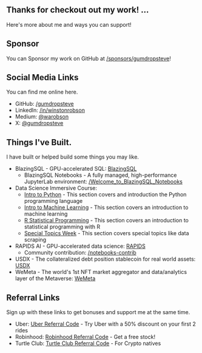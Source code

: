 ## Thanks for checkout out my work! ...
Here's more about me and ways you can support!

## Sponsor
You can Sponsor my work on GitHub at [/sponsors/gumdropsteve](https://github.com/sponsors/gumdropsteve)!

## Social Media Links
You can find me online here.
- GitHub: [/gumdropsteve](https://github.com/gumdropsteve)
- LinkedIn: [/in/winstonrobson](https://linkedin.com/in/winstonrobson)
- Medium: [@warobson](https://medium.com/@warobson)
- X: [@gumdropsteve](https://twitter.com/gumdropsteve)

## Things I've Built.
I have built or helped build some things you may like.
- BlazingSQL - GPU-accelerated SQL: [BlazingSQL](https://github.com/BlazingDB)
  - BlazingSQL Notebooks - A fully managed, high-performance JupyterLab environment: [/Welcome_to_BlazingSQL_Notebooks](https://github.com/BlazingDB/Welcome_to_BlazingSQL_Notebooks)
- Data Science Immersive Course:
  - [Intro to Python](https://github.com/gumdropsteve/intro_to_python) - This section covers and introduction the Python programming language
  - [Intro to Machine Learning](https://github.com/gumdropsteve/intro_to_machine_learning) - This section covers an introduction to machine learning
  - [R Statistical Programming](https://github.com/gumdropsteve/r_statistical_programming) - This section covers an introduction to statistical programming with R
  - [Special Topics Week](https://github.com/gumdropsteve/special_topics_week) - This section covers special topics like data scraping
- RAPIDS AI - GPU-accelerated data science: [RAPIDS](https://github.com/RapidsAI)
  - Community contribution: [/notebooks-contrib](https://github.com/rapidsai-community/notebooks-contrib)
- USDX - The collateralized debt position stablecoin for real world assets: [USDX](https://github.com/gumdropsteve/usdx-contracts)
- WeMeta - The world's 1st NFT market aggregator and data/analytics layer of the Metaverse: [WeMeta](https://github.com/wemeta-labs)

## Referral Links
Sign up with these links to get bonuses and support me at the same time.
- Uber: [Uber Referral Code](https://referrals.uber.com/refer?id=xajy14czhv76) - Try Uber with a 50% discount on your first 2 rides
- Robinhood: [Robinhood Referral Code](https://join.robinhood.com/winstor2) - Get a free stock!
- Turtle Club: [Turtle Club Referral Code](https://app.turtle.club/deals?ref=CHELONIA) - For Crypto natives
